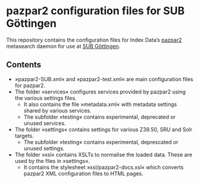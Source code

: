 # pazpar2 configuration files for SUB Göttingen

This repository contains the configuration files for Index Data’s [pazpar2](http://www.indexdata.com/pazpar2/) metasearch daemon for use at [SUB Göttingen](http://www.sub.uni-goettingen.de). 


## Contents
* »pazpar2-SUB.xml« and »pazpar2-test.xml« are main configuration files for pazpar2.
* The folder »services« configures services provided by pazpar2 using the various settings files.
	* It also contains the file »metadata.xml« with metadata settings shared by various services.
	* The subfolder »testing« contains experimental, deprecated or unused services.
* The folder »settings« contains settings for various Z39.50, SRU and Solr targets.
	* The subfolder »testing« contains experimental, deprescated or unused settings.
* The folder »xsl« contains XSLTs to normalise the loaded data. These are used by the files in »settings«.
	* It contains the stylesheet »xsl/pazpar2-docs.xsl« which converts pazpar2 XML configuration files to HTML pages.

